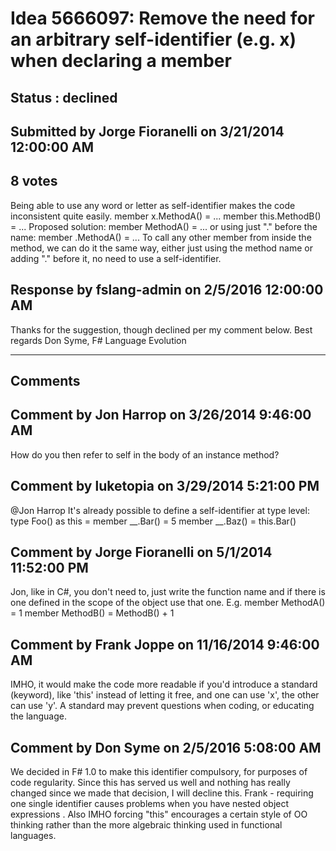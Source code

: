 # Idea 5666097: Remove the need for an arbitrary self-identifier (e.g. x) when declaring a member #

## Status : declined

## Submitted by Jorge Fioranelli on 3/21/2014 12:00:00 AM

## 8 votes

Being able to use any word or letter as self-identifier makes the code inconsistent quite easily.
member x.MethodA() = ...
member this.MethodB() = ...
Proposed solution:
member MethodA() = ...
or using just "." before the name:
member .MethodA() = ...
To call any other member from inside the method, we can do it the same way, either just using the method name or adding "." before it, no need to use a self-identifier.



## Response by fslang-admin on 2/5/2016 12:00:00 AM

Thanks for the suggestion, though declined per my comment below.
Best regards
Don Syme, F# Language Evolution

------------------------
## Comments


## Comment by Jon Harrop on 3/26/2014 9:46:00 AM
How do you then refer to self in the body of an instance method?


## Comment by luketopia on 3/29/2014 5:21:00 PM
@Jon Harrop
It's already possible to define a self-identifier at type level:
type Foo() as this =
member __.Bar() = 5
member __.Baz() = this.Bar()


## Comment by Jorge Fioranelli on 5/1/2014 11:52:00 PM
Jon, like in C#, you don't need to, just write the function name and if there is one defined in the scope of the object use that one. E.g.
member MethodA() = 1
member MethodB() = MethodB() + 1


## Comment by Frank Joppe on 11/16/2014 9:46:00 AM
IMHO, it would make the code more readable if you'd introduce a standard (keyword), like 'this' instead of letting it free, and one can use 'x', the other can use 'y'. A standard may prevent questions when coding, or educating the language.


## Comment by Don Syme on 2/5/2016 5:08:00 AM
We decided in F# 1.0 to make this identifier compulsory, for purposes of code regularity. Since this has served us well and nothing has really changed since we made that decision, I will decline this.
Frank - requiring one single identifier causes problems when you have nested object expressions . Also IMHO forcing "this" encourages a certain style of OO thinking rather than the more algebraic thinking used in functional languages.

